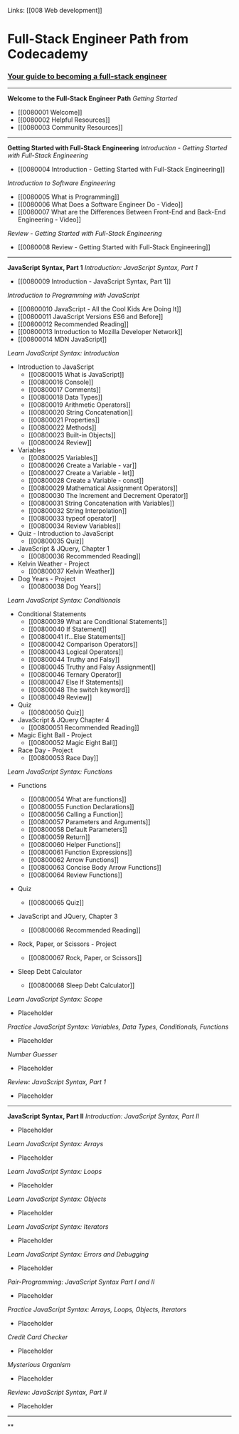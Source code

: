 Links:  [[008 Web development]]
# Full-Stack Engineer Path from Codecademy

### [Your guide to becoming a full-stack engineer](https://www.codecademy.com/career-change-guide/full-stack-engineer-career-path)

---
**Welcome to the Full-Stack Engineer Path**
*Getting Started*
- [[0080001 Welcome]]
- [[0080002 Helpful Resources]]
- [[0080003 Community Resources]]

---
**Getting Started with Full-Stack Engineering**
*Introduction - Getting Started with Full-Stack Engineering*
- [[0080004 Introduction - Getting Started with Full-Stack Engineering]]

*Introduction to Software Engineering*
- [[0080005 What is Programming]]
- [[0080006 What Does a Software Engineer Do - Video]]
- [[0080007 What are the Differences Between Front-End and Back-End Engineering - Video]]

*Review - Getting Started with Full-Stack Engineering*
- [[0080008 Review - Getting Started with Full-Stack Engineering]]

---
**JavaScript Syntax, Part 1**
*Introduction: JavaScript Syntax, Part 1*
- [[0080009 Introduction - JavaScript Syntax, Part 1]]

*Introduction to Programming with JavaScript*
- [[00800010 JavaScript - All the Cool Kids Are Doing It]]
- [[00800011  JavaScript Versions ES6 and Before]]
- [[00800012 Recommended Reading]]
- [[00800013 Introduction to Mozilla Developer Network]]
- [[00800014 MDN JavaScript]]

*Learn JavaScript Syntax:  Introduction*
- Introduction to JavaScript
	- [[00800015 What is JavaScript]]
	- [[00800016 Console]]
	- [[00800017 Comments]]
	- [[00800018 Data Types]]
	- [[00800019 Arithmetic Operators]]
	- [[00800020 String Concatenation]]
	- [[00800021 Properties]]
	- [[00800022 Methods]]
	- [[00800023 Built-in Objects]]
	- [[00800024 Review]]
- Variables
	- [[00800025 Variables]]
	- [[00800026 Create a Variable - var]]
	- [[00800027 Create a Variable - let]]
	- [[00800028 Create a Variable - const]]
	- [[00800029 Mathematical Assignment Operators]]
	- [[00800030 The Increment and Decrement Operator]]
	- [[00800031 String Concatenation with Variables]]
	- [[00800032 String Interpolation]]
	- [[00800033 typeof operator]]
	- [[00800034 Review Variables]]
- Quiz - Introduction to JavaScript
	- [[00800035 Quiz]]
- JavaScript & JQuery, Chapter 1
	- [[00800036 Recommended Reading]]
- Kelvin Weather - Project
	- [[00800037 Kelvin Weather]]
- Dog Years - Project
	- [[00800038 Dog Years]]

*Learn JavaScript Syntax:  Conditionals*
- Conditional Statements
	- [[00800039 What are Conditional Statements]]
	- [[00800040 If Statement]]
	- [[00800041 If...Else Statements]]
	- [[00800042 Comparison Operators]]
	- [[00800043 Logical Operators]]
	- [[00800044 Truthy and Falsy]]
	- [[00800045 Truthy and Falsy Assignment]]
	- [[00800046 Ternary Operator]]
	- [[00800047 Else If Statements]]
	- [[00800048 The switch keyword]]
	- [[00800049 Review]]
- Quiz
	- [[00800050 Quiz]]
- JavaScript & JQuery Chapter 4
	- [[00800051 Recommended Reading]]
- Magic Eight Ball - Project
	- [[00800052 Magic Eight Ball]]
- Race Day - Project
	- [[00800053 Race Day]]

*Learn JavaScript Syntax:  Functions*
- Functions
	- [[00800054 What are functions]]
	- [[00800055 Function Declarations]]
	- [[00800056 Calling a Function]]
	- [[00800057 Parameters and Arguments]]
	- [[00800058 Default Parameters]]
	- [[00800059 Return]]
	- [[00800060 Helper Functions]]
	- [[00800061 Function Expressions]]
	- [[00800062 Arrow Functions]]
	- [[00800063 Concise Body Arrow Functions]]
	- [[00800064 Review Functions]]

- Quiz
	- [[00800065 Quiz]]

- JavaScript and JQuery, Chapter 3
	- [[00800066 Recommended Reading]]

- Rock, Paper, or Scissors - Project
	- [[00800067 Rock, Paper, or Scissors]]

- Sleep Debt Calculator
	- [[00800068 Sleep Debt Calculator]]

*Learn JavaScript Syntax:  Scope*
-  Placeholder

*Practice JavaScript Syntax:  Variables, Data Types, Conditionals, Functions*
-  Placeholder

*Number Guesser*
-  Placeholder

*Review:  JavaScript Syntax, Part 1*
-  Placeholder

---
**JavaScript Syntax, Part II**
*Introduction:  JavaScript Syntax, Part II*
-  Placeholder

*Learn JavaScript Syntax:  Arrays*
-  Placeholder

*Learn JavaScript Syntax:  Loops*
-  Placeholder

*Learn JavaScript Syntax:  Objects*
-  Placeholder

*Learn JavaScript Syntax:  Iterators*
-  Placeholder

*Learn JavaScript Syntax:  Errors and Debugging*
-  Placeholder

*Pair-Programming:  JavaScript Syntax Part I and II*
-  Placeholder

*Practice JavaScript Syntax:  Arrays, Loops, Objects, Iterators*
-  Placeholder

*Credit Card Checker*
-  Placeholder

*Mysterious Organism*
-  Placeholder

*Review:  JavaScript Syntax, Part II*
-  Placeholder

---
**